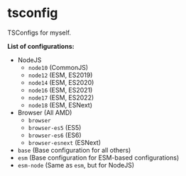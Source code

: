 # tsconfig
TSConfigs for myself.

**List of configurations:**
* NodeJS
	* `node10` (CommonJS)
	* `node12` (ESM, ES2019)
	* `node14` (ESM, ES2020)
	* `node16` (ESM, ES2021)
	* `node17` (ESM, ES2022)
	* `node18` (ESM, ESNext)
* Browser (All AMD)
    * `browser`
    * `browser-es5` (ES5)
    * `browser-es6` (ES6)
	* `browser-esnext` (ESNext)
* `base` (Base configuration for all others)
* `esm` (Base configuration for ESM-based configurations)
* `esm-node` (Same as `esm`, but for NodeJS)